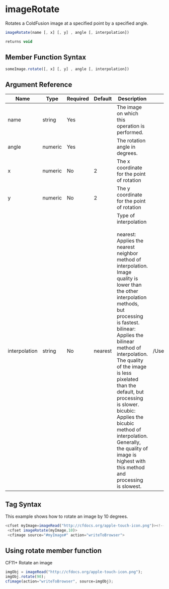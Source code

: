 # imageRotate

Rotates a ColdFusion image at a specified point by a specified angle.

```javascript
imageRotate(name [, x] [, y] , angle [, interpolation])
```

```javascript
returns void
```

## Member Function Syntax

```javascript
someImage.rotate([, x] [, y] , angle [, interpolation])
```

## Argument Reference

| Name | Type | Required | Default | Description | Values |
| --- | --- | --- | --- | --- | --- |
| name | string | Yes |  | The image on which this operation is performed. |  |
| angle | numeric | Yes |  | The rotation angle in degrees. |  |
| x | numeric | No | 2 | The x coordinate for the point of rotation |  |
| y | numeric | No | 2 | The y coordinate for the point of rotation |  |
| interpolation | string | No | nearest | Type of interpolation<br /><br />nearest: Applies the nearest neighbor method of interpolation. Image quality is lower than the other interpolation methods, but processing is fastest.<br />bilinear: Applies the bilinear method of interpolation. The quality of the image is less pixelated than the default, but processing is slower.<br />bicubic: Applies the bicubic method of interpolation. Generally, the quality of image is highest with this method and processing is slowest. | /Users/garethedwards/development/github/cfdocs/docs/functions/imagerotate.md|bicubic |

## Tag Syntax

This example shows how to rotate an image by 10 degrees.

```javascript
<cfset myImage=imageRead("http://cfdocs.org/apple-touch-icon.png")><!--- Rotate the image by 10 degrees. ---> 
 <cfset imageRotate(myImage,10)> 
 <cfimage source="#myImage#" action="writeToBrowser">
```

## Using rotate member function

CF11+ Rotate an image

```javascript
imgObj = imageRead("http://cfdocs.org/apple-touch-icon.png");
imgObj.rotate(90);
cfimage(action="writeToBrowser", source=imgObj);
```
